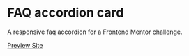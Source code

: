 # FAQ accordion card

A responsive faq accordion for a Frontend Mentor challenge.

[Preview Site](https://jonathan-cantor.github.io/FAQ-accordion-card/)